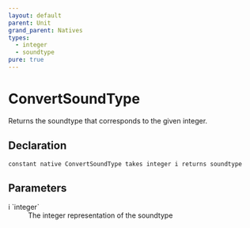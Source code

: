 ```yaml
---
layout: default
parent: Unit
grand_parent: Natives
types:
  - integer
  - soundtype
pure: true
---
```


# ConvertSoundType
Returns the soundtype that corresponds to the given integer.

## Declaration

```
constant native ConvertSoundType takes integer i returns soundtype
```

## Parameters
<dl>
  <dt>i `integer`</dt>
  <dd>The integer representation of the soundtype</dd>
</dl>